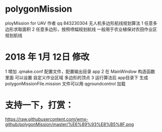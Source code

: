 # polygonMission
ployMission for UAV
作者 qq 843230304
无人机多边形航线规划算法
1 任意多边形求取面积
2 任意多边形，按照喷幅规划航线
一般用于农业植保对农田作业区规划航线

# 2018 年 1月 12日 修改
1 增加 .qmake.conf 配置文件，配置输出目录 app
2 在 MainWindow 构造函数 里面 可以设置 自定义作业区域 多边形的顶点
3 运行算法后 app目录下 生成 polygonMissionFile.mission 文件可以用 qgroundcontrol 加载

# 支持一下，打赏：
https://raw.githubusercontent.com/wmx-github/polygonMission/master/%E6%89%93%E8%B5%8F.png

